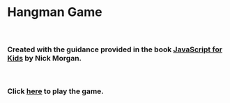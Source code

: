 # Hangman Game

<br>

### Created with the guidance provided in the book [JavaScript for Kids](https://www.goodreads.com/book/show/18596230-javascript-for-kids) by Nick Morgan.
<br>

### Click [here](https://codepen.io/orbitze/full/jOwRwON) to play the game.
<br>

<!-- <hr><img style="height: 500px text-align: center" src="SS01.png"><hr>
<img style="height: 500px text-align: center" src="SS02.png"><hr> -->
